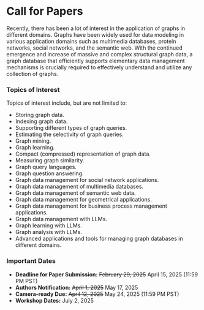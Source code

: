 # Call for Papers

Recently, there has been a lot of interest in the application of graphs in different domains. Graphs have been widely used for data modeling in various application domains such as multimedia databases, protein networks, social networks, and the semantic web. With the continued emergence and increase of massive and complex structural graph data, a graph database that efficiently supports elementary data management mechanisms is crucially required to effectively understand and utilize any collection of graphs.

### Topics of Interest

Topics of interest include, but are not limited to:

- Storing graph data.
- Indexing graph data.
- Supporting different types of graph queries.
- Estimating the selectivity of graph queries.
- Graph mining.
- Graph learning.
- Compact (compressed) representation of graph data.
- Measuring graph similarity.
- Graph query languages.
- Graph question answering.
- Graph data management for social network applications.
- Graph data management of multimedia databases.
- Graph data management of semantic web data.
- Graph data management for geometrical applications.
- Graph data management for business process management applications.
- Graph data management with LLMs.
- Graph learning with LLMs.
- Graph analysis with LLMs.
- Advanced applications and tools for managing graph databases in different domains.

### Important Dates

- **Deadline for Paper Submission:** ~~February 29, 2025~~ April 15, 2025 (11:59 PM PST)
- **Authors Notification:** ~~April 1, 2025~~ May 17, 2025
- **Camera-ready Due:** ~~April 12, 2025~~ May 24, 2025 (11:59 PM PST)
- **Workshop Dates:** July 2, 2025


